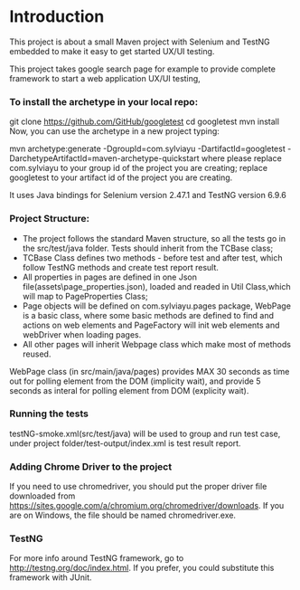 # Introduction

This project is about a small Maven project with Selenium and TestNG embedded to make it easy to get started UX/UI testing.

This project takes google search page for example to provide complete framework to start a web application UX/UI testing, 

### To install the archetype in your local repo:

git clone https://github.com/GitHub/googletest
cd googletest
mvn install
Now, you can use the archetype in a new project typing:

mvn archetype:generate -DgroupId=com.sylviayu -DartifactId=googletest -DarchetypeArtifactId=maven-archetype-quickstart
where please replace com.sylviayu to your group id of the project you are creating; 
replace googletest to your artifact id of the project you are creating.

It uses Java bindings for Selenium version 2.47.1 and TestNG version 6.9.6

### Project Structure:
- The project follows the standard Maven structure, so all the tests go in the src/test/java folder. Tests should inherit from the TCBase class;
- TCBase Class defines two methods - before test and after test, which follow TestNG methods and create test report result. 
- All properties in pages are defined in one Json file(assets\\page_properties.json), loaded and readed in Util Class,which will map to PageProperties Class;
- Page objects will be defined on com.sylviayu.pages package, WebPage is a basic class, where some basic methods are defined to find and actions on web elements and PageFactory will init web elements and webDriver when loading pages.
- All other pages will inherit Webpage class which make most of methods reused.

WebPage class (in src/main/java/pages) provides MAX 30 seconds as time out for polling element from the DOM (implicity wait), and provide 5 seconds as interal for polling element from DOM (explicity wait).

### Running the tests

testNG-smoke.xml(src/test/java) will be used to group and run test case, under project folder/test-output/index.xml is test result report.

### Adding Chrome Driver to the project

If you need to use chromedriver, you should put the proper driver file downloaded from https://sites.google.com/a/chromium.org/chromedriver/downloads. If you are on Windows, the file should be named chromedriver.exe.


### TestNG

For more info around TestNG framework, go to http://testng.org/doc/index.html. If you prefer, you could substitute this framework with JUnit.
